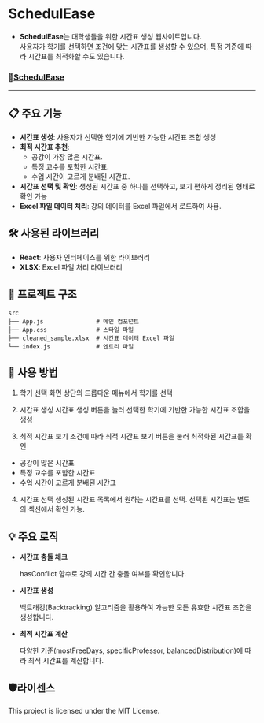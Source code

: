 # SchedulEase

- **SchedulEase**는 대학생들을 위한 시간표 생성 웹사이트입니다.<br>
사용자가 학기를 선택하면 조건에 맞는 시간표를 생성할 수 있으며, 특정 기준에 따라 시간표를 최적화할 수도 있습니다.

### 🔗[**SchedulEase**](https://bibleme.github.io/)
---

## 📋 주요 기능

- **시간표 생성**: 사용자가 선택한 학기에 기반한 가능한 시간표 조합 생성
- **최적 시간표 추천**:
  - 공강이 가장 많은 시간표.
  - 특정 교수를 포함한 시간표.
  - 수업 시간이 고르게 분배된 시간표.
- **시간표 선택 및 확인**: 생성된 시간표 중 하나를 선택하고, 보기 편하게 정리된 형태로 확인 가능
- **Excel 파일 데이터 처리**: 강의 데이터를 Excel 파일에서 로드하여 사용.


## 🛠 사용된 라이브러리

- **React**: 사용자 인터페이스를 위한 라이브러리
- **XLSX**: Excel 파일 처리 라이브러리


## 📂 프로젝트 구조

```
src
├── App.js               # 메인 컴포넌트
├── App.css              # 스타일 파일
├── cleaned_sample.xlsx  # 시간표 데이터 Excel 파일
└── index.js             # 엔트리 파일
```

## 📖 사용 방법

1. 학기 선택
화면 상단의 드롭다운 메뉴에서 학기를 선택

2. 시간표 생성
시간표 생성 버튼을 눌러 선택한 학기에 기반한 가능한 시간표 조합을 생성

3. 최적 시간표 보기
조건에 따라 최적 시간표 보기 버튼을 눌러 최적화된 시간표를 확인
- 공강이 많은 시간표
- 특정 교수를 포함한 시간표
- 수업 시간이 고르게 분배된 시간표

4. 시간표 선택
생성된 시간표 목록에서 원하는 시간표를 선택. 선택된 시간표는 별도의 섹션에서 확인 가능.


## 💡 주요 로직
- **시간표 충돌 체크**
  
  hasConflict 함수로 강의 시간 간 충돌 여부를 확인합니다.
- **시간표 생성**
  
  백트래킹(Backtracking) 알고리즘을 활용하여 가능한 모든 유효한 시간표 조합을 생성합니다.
- **최적 시간표 계산**
  
  다양한 기준(mostFreeDays, specificProfessor, balancedDistribution)에 따라 최적 시간표를 계산합니다.

## 🛡️라이센스
This project is licensed under the MIT License.


